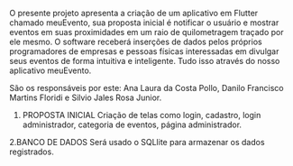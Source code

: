 O presente projeto apresenta a criação de um aplicativo em Flutter chamado meuEvento, sua proposta inicial é notificar o usuário e mostrar eventos em suas proximidades em um raio de quilometragem traçado por ele mesmo. O software receberá inserções de dados pelos próprios programadores de empresas e pessoas físicas interessadas em divulgar seus eventos de forma intuitiva e inteligente. Tudo isso através do nosso aplicativo meuEvento.

São os responsáveis por este: Ana Laura da Costa Pollo, Danilo Francisco Martins Floridi e Silvio Jales Rosa Junior.

1. PROPOSTA INICIAL
    Criação de telas como login, cadastro, login administrador, categoria de eventos, página administrador.

2.BANCO DE DADOS
    Será usado o SQLlite para armazenar os dados registrados.
